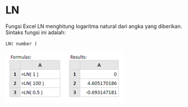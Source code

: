 # LN

Fungsi Excel LN menghitung logaritma natural dari angka yang diberikan. Sintaks fungsi ini adalah:

```text
LN( number )
```

![](../.gitbook/assets/ln.PNG)


